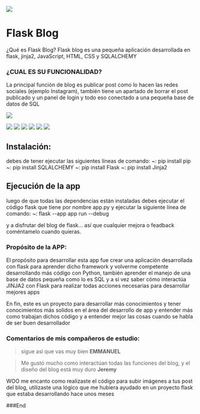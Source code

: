 [![](https://i.ytimg.com/vi/XHGpPCYmPvI/maxresdefault.jpg)](https://i.ytimg.com/vi/XHGpPCYmPvI/maxresdefault.jpg)

# Flask Blog


¿Qué es Flask Blog?
Flask blog es una pequeña aplicación desarrollada en flask, jinja2, JavaScript, HTML, CSS y SQLALCHEMY


### ¿CUAL ES SU FUNCIONALIDAD?

La principal función de blog es publicar post como lo hacen las redes sociales (ejemplo Instagram), también tiene un apartado de borrar el post publicado y un panel de login 
y todo eso conectado a una pequeña base de datos de SQL


[![](https://previews.123rf.com/images/lvnl/lvnl2106/lvnl210600073/170529087-concepto-de-planificaci%C3%B3n-tipograf%C3%ADa-de-letras-de-palabras-en-un-colorido-dise%C3%B1o-polivin%C3%ADlico-bajo.jpg)](https://previews.123rf.com/images/lvnl/lvnl2106/lvnl210600073/170529087-concepto-de-planificaci%C3%B3n-tipograf%C3%ADa-de-letras-de-palabras-en-un-colorido-dise%C3%B1o-polivin%C3%ADlico-bajo.jpg)



![](https://img.shields.io/github/stars/pandao/editor.md.svg) ![](https://img.shields.io/github/forks/pandao/editor.md.svg) ![](https://img.shields.io/github/tag/pandao/editor.md.svg) ![](https://img.shields.io/github/release/pandao/editor.md.svg) ![](https://img.shields.io/github/issues/pandao/editor.md.svg) ![](https://img.shields.io/bower/v/editor.md.svg)

##  Instalación:

debes de tener ejecutar las siguientes líneas de comando:
~: pip install pip
~: pip install SQLALCHEMY
~: pip install Flask
~: pip install Jinja2

##  Ejecución de la app

luego de que todas las dependencias están instaladas debes ejecutar el código flask que tiene por nombre app.py y ejecutar la siguiente línea de comando:
~: flask --app app run --debug

y a disfrutar del blog de flask... así que cualquier mejora o feadback coméntamelo cuando quieras.

### Propósito de la APP:

El propósito para desarrollar esta app fue crear una aplicación desarrollada con flask para aprender dicho framework y volverme competente desarrollando más código con Python, también aprender el manejo de una base de datos pequeña como lo es SQL y a si vez saber cómo interactúa JINJA2 con Flask para realizar todas acciones necesarias para desarrollar mejores apps 

En fin, este es un proyecto para desarrollar más conocimientos y tener conocimientos más solidos en el área del desarrollo de app y entender más como trabajan dichos código y a entender mejor las cosas cuando se habla de ser buen desarrollador 


### Comentarios de mis compañeros de estudio:

> sigue así que vas muy bien **EMMANUEL**

> Me gustó mucho como interactúan todas las funciones del blog, y el diseño del blog está muy duro **Jeremy**


WOO me encanto como realizaste el código para subir imágenes a tus post del blog, utilizaste una lógico que me hubiera ayudado en un proyecto flask que estaba desarrollando hace unos meses 

###End
